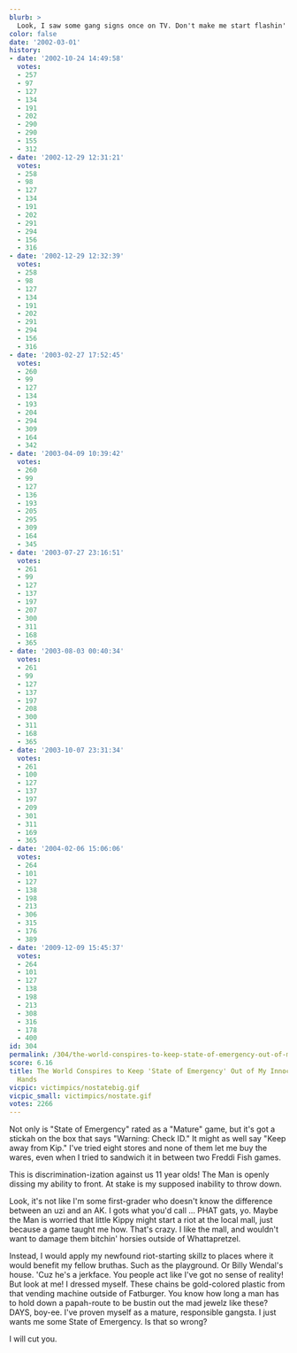 ```yaml
---
blurb: >
  Look, I saw some gang signs once on TV. Don't make me start flashin' them!
color: false
date: '2002-03-01'
history:
- date: '2002-10-24 14:49:58'
  votes:
  - 257
  - 97
  - 127
  - 134
  - 191
  - 202
  - 290
  - 290
  - 155
  - 312
- date: '2002-12-29 12:31:21'
  votes:
  - 258
  - 98
  - 127
  - 134
  - 191
  - 202
  - 291
  - 294
  - 156
  - 316
- date: '2002-12-29 12:32:39'
  votes:
  - 258
  - 98
  - 127
  - 134
  - 191
  - 202
  - 291
  - 294
  - 156
  - 316
- date: '2003-02-27 17:52:45'
  votes:
  - 260
  - 99
  - 127
  - 134
  - 193
  - 204
  - 294
  - 309
  - 164
  - 342
- date: '2003-04-09 10:39:42'
  votes:
  - 260
  - 99
  - 127
  - 136
  - 193
  - 205
  - 295
  - 309
  - 164
  - 345
- date: '2003-07-27 23:16:51'
  votes:
  - 261
  - 99
  - 127
  - 137
  - 197
  - 207
  - 300
  - 311
  - 168
  - 365
- date: '2003-08-03 00:40:34'
  votes:
  - 261
  - 99
  - 127
  - 137
  - 197
  - 208
  - 300
  - 311
  - 168
  - 365
- date: '2003-10-07 23:31:34'
  votes:
  - 261
  - 100
  - 127
  - 137
  - 197
  - 209
  - 301
  - 311
  - 169
  - 365
- date: '2004-02-06 15:06:06'
  votes:
  - 264
  - 101
  - 127
  - 138
  - 198
  - 213
  - 306
  - 315
  - 176
  - 389
- date: '2009-12-09 15:45:37'
  votes:
  - 264
  - 101
  - 127
  - 138
  - 198
  - 213
  - 308
  - 316
  - 178
  - 400
id: 304
permalink: /304/the-world-conspires-to-keep-state-of-emergency-out-of-my-innocent-childlike-hands/
score: 6.16
title: The World Conspires to Keep 'State of Emergency' Out of My Innocent, Childlike
  Hands
vicpic: victimpics/nostatebig.gif
vicpic_small: victimpics/nostate.gif
votes: 2266
---
```


Not only is "State of Emergency" rated as a "Mature" game, but it's got
a stickah on the box that says "Warning: Check ID." It might as well say
"Keep away from Kip." I've tried eight stores and none of them let me
buy the wares, even when I tried to sandwich it in between two Freddi
Fish games.

This is discrimination-ization against us 11 year olds! The Man is
openly dissing my ability to front. At stake is my supposed inability to
throw down.

Look, it's not like I'm some first-grader who doesn't know the
difference between an uzi and an AK. I gots what you'd call ... PHAT
gats, yo. Maybe the Man is worried that little Kippy might start a riot
at the local mall, just because a game taught me how. That's crazy. I
like the mall, and wouldn't want to damage them bitchin' horsies outside
of Whattapretzel.

Instead, I would apply my newfound riot-starting skillz to places where
it would benefit my fellow bruthas. Such as the playground. Or Billy
Wendal's house. 'Cuz he's a jerkface. You people act like I've got no
sense of reality! But look at me! I dressed myself. These chains be
gold-colored plastic from that vending machine outside of Fatburger. You
know how long a man has to hold down a papah-route to be bustin out the
mad jewelz like these? DAYS, boy-ee. I've proven myself as a mature,
responsible gangsta. I just wants me some State of Emergency. Is that so
wrong?

I will cut you.